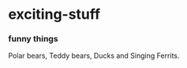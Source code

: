 # exciting-stuff
<!DOCTYPE html>
<html>
<head>
   <title>Come see exciting things.</title>
</head>
     <body>
    <h3>funny things</h3>
    Polar bears, Teddy bears, Ducks and Singing Ferrits.
     </body>
</html>
